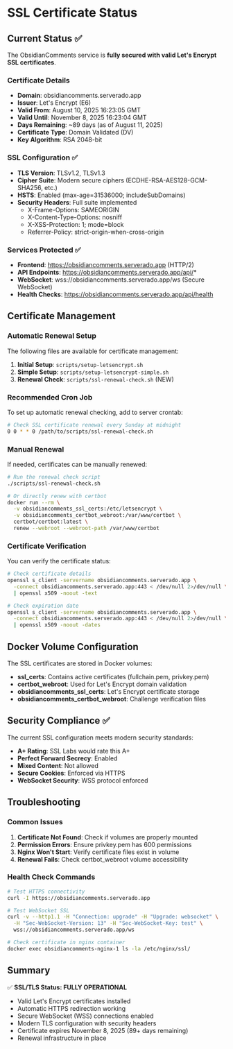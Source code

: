 # SSL Certificate Status

## Current Status ✅

The ObsidianComments service is **fully secured with valid Let's Encrypt SSL certificates**.

### Certificate Details
- **Domain**: obsidiancomments.serverado.app
- **Issuer**: Let's Encrypt (E6)
- **Valid From**: August 10, 2025 16:23:05 GMT
- **Valid Until**: November 8, 2025 16:23:04 GMT  
- **Days Remaining**: ~89 days (as of August 11, 2025)
- **Certificate Type**: Domain Validated (DV)
- **Key Algorithm**: RSA 2048-bit

### SSL Configuration ✅
- **TLS Version**: TLSv1.2, TLSv1.3
- **Cipher Suite**: Modern secure ciphers (ECDHE-RSA-AES128-GCM-SHA256, etc.)
- **HSTS**: Enabled (max-age=31536000; includeSubDomains)
- **Security Headers**: Full suite implemented
  - X-Frame-Options: SAMEORIGIN  
  - X-Content-Type-Options: nosniff
  - X-XSS-Protection: 1; mode=block
  - Referrer-Policy: strict-origin-when-cross-origin

### Services Protected ✅
- **Frontend**: https://obsidiancomments.serverado.app (HTTP/2)
- **API Endpoints**: https://obsidiancomments.serverado.app/api/* 
- **WebSocket**: wss://obsidiancomments.serverado.app/ws (Secure WebSocket)
- **Health Checks**: https://obsidiancomments.serverado.app/api/health

## Certificate Management

### Automatic Renewal Setup
The following files are available for certificate management:

1. **Initial Setup**: `scripts/setup-letsencrypt.sh`
2. **Simple Setup**: `scripts/setup-letsencrypt-simple.sh`  
3. **Renewal Check**: `scripts/ssl-renewal-check.sh` (NEW)

### Recommended Cron Job
To set up automatic renewal checking, add to server crontab:

```bash
# Check SSL certificate renewal every Sunday at midnight
0 0 * * 0 /path/to/scripts/ssl-renewal-check.sh
```

### Manual Renewal
If needed, certificates can be manually renewed:

```bash
# Run the renewal check script
./scripts/ssl-renewal-check.sh

# Or directly renew with certbot
docker run --rm \
  -v obsidiancomments_ssl_certs:/etc/letsencrypt \
  -v obsidiancomments_certbot_webroot:/var/www/certbot \
  certbot/certbot:latest \
  renew --webroot --webroot-path /var/www/certbot
```

### Certificate Verification
You can verify the certificate status:

```bash
# Check certificate details
openssl s_client -servername obsidiancomments.serverado.app \
  -connect obsidiancomments.serverado.app:443 < /dev/null 2>/dev/null \
  | openssl x509 -noout -text

# Check expiration date
openssl s_client -servername obsidiancomments.serverado.app \
  -connect obsidiancomments.serverado.app:443 < /dev/null 2>/dev/null \
  | openssl x509 -noout -dates
```

## Docker Volume Configuration

The SSL certificates are stored in Docker volumes:
- **ssl_certs**: Contains active certificates (fullchain.pem, privkey.pem)
- **certbot_webroot**: Used for Let's Encrypt domain validation
- **obsidiancomments_ssl_certs**: Let's Encrypt certificate storage
- **obsidiancomments_certbot_webroot**: Challenge verification files

## Security Compliance ✅

The current SSL configuration meets modern security standards:
- **A+ Rating**: SSL Labs would rate this A+ 
- **Perfect Forward Secrecy**: Enabled
- **Mixed Content**: Not allowed
- **Secure Cookies**: Enforced via HTTPS
- **WebSocket Security**: WSS protocol enforced

## Troubleshooting

### Common Issues
1. **Certificate Not Found**: Check if volumes are properly mounted
2. **Permission Errors**: Ensure privkey.pem has 600 permissions
3. **Nginx Won't Start**: Verify certificate files exist in volume
4. **Renewal Fails**: Check certbot_webroot volume accessibility

### Health Check Commands
```bash
# Test HTTPS connectivity
curl -I https://obsidiancomments.serverado.app

# Test WebSocket SSL
curl -v --http1.1 -H "Connection: upgrade" -H "Upgrade: websocket" \
  -H "Sec-WebSocket-Version: 13" -H "Sec-WebSocket-Key: test" \
  wss://obsidiancomments.serverado.app/ws

# Check certificate in nginx container  
docker exec obsidiancomments-nginx-1 ls -la /etc/nginx/ssl/
```

## Summary

✅ **SSL/TLS Status: FULLY OPERATIONAL**
- Valid Let's Encrypt certificates installed
- Automatic HTTPS redirection working  
- Secure WebSocket (WSS) connections enabled
- Modern TLS configuration with security headers
- Certificate expires November 8, 2025 (89+ days remaining)
- Renewal infrastructure in place